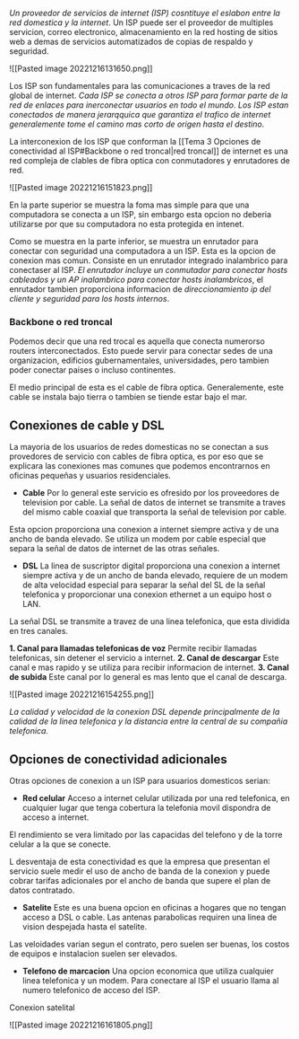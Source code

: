 *Un proveedor de servicios de internet (ISP) cosntituye el eslabon entre la red domestica y la internet*. Un ISP puede ser el proveedor de multiples servicion, correo electronico, almacenamiento en la red hosting de sitios web a demas de servicios automatizados de copias de respaldo y seguridad.

![[Pasted image 20221216131650.png]]

Los ISP son fundamentales para las comunicaciones a traves de la red global de internet. *Cada ISP se conecta a otros ISP para formar parte de la red de enlaces para inerconectar usuarios en todo el mundo*. 
*Los ISP estan conectados de manera jerarqquica que garantiza el trafico de internet generalemente tome el camino mas corto de origen hasta el destino*.

La interconexion de los ISP que conforman la [[Tema 3 Opciones de conectividad al ISP#Backbone o red troncal|red troncal]] de internet es una red compleja de clables de fibra optica con conmutadores y enrutadores de red.

![[Pasted image 20221216151823.png]]

En la parte superior se muestra la foma mas simple para que una computadora se conecta a un ISP, sin embargo esta opcion no deberia utilizarse por que su computadora no esta protegida en intenet.

Como se muestra en la parte inferior, se muestra un enrutador para conectar con seguridad una computadora a un ISP. Esta es la opcion de conexion mas comun. Consiste en un enrutador integrado inalambrico para conectaser al ISP. *El enrutador incluye un conmutador para conectar hosts cableados y un AP inalambrico para conectar hosts inalambricos*, el enrutador tambien proporciona informacion de *direccionamiento ip del cliente y seguridad para los hosts internos*.

### Backbone o red troncal
Podemos decir que una red trocal es aquella que conecta numerorso routers interconectados.
Esto puede servir para conectar sedes de una organizacion, edificios gubernamentales, universidades, pero tambien poder conectar paises o incluso continentes.

El medio principal de esta es el cable de fibra optica. Generalemente, este cable se instala bajo tierra o tambien se tiende estar bajo el mar.


## Conexiones de cable y DSL

La mayoria de los usuarios de redes domesticas no se conectan a sus provedores de servicio con cables de fibra optica, es por eso que se explicara las conexiones mas comunes que podemos encontrarnos en oficinas pequeñas y usuarios residenciales.

- **Cable**
Por lo general este servicio es ofresido por los proveedores de television por cable. La señal de datos de internet se transmite a traves del mismo cable coaxial que transporta la señal de television por cable.

Esta opcion proporciona una conexion a internet siempre activa y de una ancho de banda elevado. Se utiliza un modem por cable especial que separa la señal de datos de internet de las otras señales.

- **DSL**
La linea de suscriptor digital proporciona una conexion a internet siempre activa y de un ancho de banda elevado, requiere de un modem de alta velocidad especial para separar la señal del SL de la señal telefonica y proporcionar una conexion ethernet a un equipo host o LAN.

La señal DSL se transmite a travez de una linea telefonica, que esta dividida en tres canales.

**1. Canal para llamadas telefonicas de voz**
Permite recibir llamadas telefonicas, sin detener el servicio a internet.
**2. Canal de descargar**
Este canal e mas rapido y se utiliza para recibir informacion de internet.
**3. Canal de subida**
Este canal por lo general es mas lento que el canal de descarga. 

![[Pasted image 20221216154255.png]]

*La calidad y velocidad de la conexion DSL depende principalmente de la calidad de la linea telefonica y la distancia entre la central de su compañia telefonica.*


## Opciones de conectividad adicionales
Otras opciones de conexion a un ISP para usuarios domesticos serian:

- **Red celular**
Acceso a internet celular utilizada por una red telefonica, en cualquier lugar que tenga cobertura la telefonia movil dispondra de acceso a internet.

El rendimiento se vera limitado por las capacidas del telefono y de la torre celular a la que se conecte.

L desventaja de esta conectividad es que la empresa que presentan el servicio suele medir el uso de ancho de banda de la conexion y puede cobrar tarifas adicionales por el ancho de banda que supere el plan de datos contratado.

- **Satelite**
Este es una buena opcion en oficinas a hogares que no tengan acceso a DSL o cable. Las antenas parabolicas requiren una linea de vision despejada hasta el satelite.

Las veloidades varian segun el contrato, pero suelen ser buenas, los costos de equipos e instalacion suelen ser elevados.

- **Telefono de marcacion**
Una opcion economica que utiliza cualquier linea telefonica y un modem. Para conectare al ISP el usuario llama al numero telefonico de acceso del ISP.

Conexion satelital 

![[Pasted image 20221216161805.png]]

